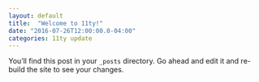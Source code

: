 ```yaml
---
layout: default
title:  "Welcome to 11ty!"
date: "2016-07-26T12:00:00.0-04:00"
categories: 11ty update
---
```

You’ll find this post in your `_posts` directory. Go ahead and edit it and re-build the site to see your changes.